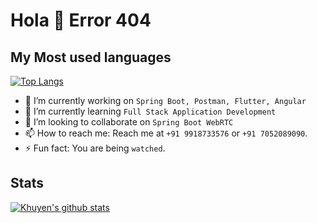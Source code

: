 # Hola 👋 Error 404

## My Most used languages

[![Top Langs](https://github-readme-stats.vercel.app/api/top-langs/?username=roodymike)](https://github.com/anuraghazra/github-readme-stats)

- 🔭 I’m currently working on `Spring Boot, Postman, Flutter, Angular`
- 🌱 I’m currently learning `Full Stack Application Development`
- 👯 I’m looking to collaborate on `Spring Boot WebRTC`
- 📫 How to reach me: Reach me at `+91 9918733576` or `+91 7052089090`.
- ⚡ Fun fact: You are being `watched`.

## Stats

[![Khuyen's github stats](https://github-readme-stats.vercel.app/api?username=roodymike&count_private=true&show_icons=true&theme=radical&hide_rank=false)](https://github.com/anuraghazra/github-readme-stats)

